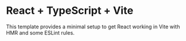 # React + TypeScript + Vite

This template provides a minimal setup to get React working in Vite with HMR and some ESLint rules.
<!-- Deploy trigger: Fixed View Menu buttons, authentication, cart feedback, Japanese compliance -->
